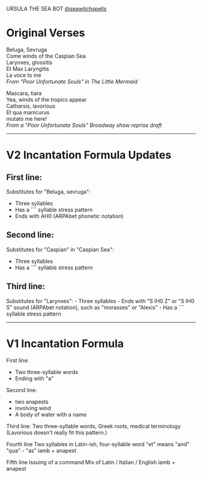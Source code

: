URSULA THE SEA BOT
[@seawitchspells](https://twitter.com/seawitchspells)

# Original Verses

Beluga, Sevruga  
Come winds of the Caspian Sea  
Larynxes, glossitis  
Et Max Laryngitis  
La voce to me  
*From "Poor Unfortunate Souls" in The Little Mermaid*

Mascara, tiara  
Yea, winds of the tropics appear  
Catharsis, lavorious  
Et qua manicurus  
mutato me here!  
*From a "Poor Unfortunate Souls" Broadway show reprise draft*

---

# V2 Incantation Formula Updates

## First line:
Substitutes for "Beluga, sevruga":
  - Three syllables
  - Has a ˘`˘ syllable stress pattern
  - Ends with AH0 (ARPAbet phonetic notation)

## Second line: 
Substitutes for "Caspian" in "Caspian Sea":
  - Three syllables
  - Has a `˘˘ syllable stress pattern

## Third line:
Substitutes for "Larynxes":
    - Three syllables
    - Ends with "S IH0 Z" or "S IH0 S" sound (ARPAbet notation), such as "morasses" or "Alexis"
    - Has a ``˘ syllable stress pattern

---

# V1 Incantation Formula

First line:
- Two three-syllable words
- Ending with "a"

Second line: 
- two anapests
- involving wind
- A body of water with a name

Third line: 
Two three-syllable words, Greek roots, medical terminology
(Lavorious doesn't really fit this pattern.)

Fourth line
Two syllables in Latin-ish, four-syllable word 
"et" means "and"
"qua" - "as"
iamb + anapest

Fifth line
Issuing of a command
Mix of Latin / Italian / English
iamb + anapest
